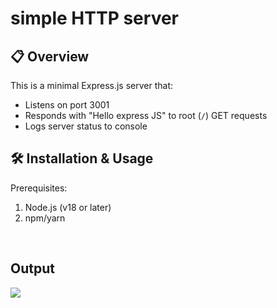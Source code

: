 # simple HTTP server
<body>

## 📋 Overview

This is a minimal Express.js server that:
- Listens on port 3001
- Responds with "Hello express JS" to root (`/`) GET requests
- Logs server status to console


## 🛠️ Installation & Usage

Prerequisites:
<ol>
  <li>Node.js (v18 or later)</li>
  <li>npm/yarn</li>
</ol>
<br>

## Output


<img src = "https://github.com/user-attachments/assets/db9c9fef-04fd-4310-b078-b8efd98f6497">


  
</body>

